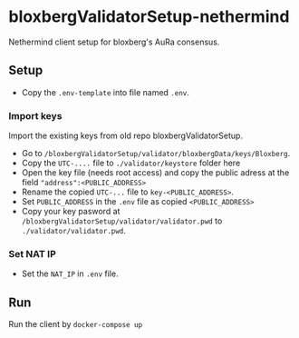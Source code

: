 # bloxbergValidatorSetup-nethermind

Nethermind client setup for bloxberg's AuRa consensus.

## Setup

- Copy the `.env-template` into file named `.env`.

### Import keys

Import the existing keys from old repo bloxbergValidatorSetup.

- Go to `/bloxbergValidatorSetup/validator/bloxbergData/keys/Bloxberg`.
- Copy the `UTC-....` file to `./validator/keystore` folder here
- Open the key file (needs root access) and copy the public adress at the field `"address":<PUBLIC_ADDRESS>`
- Rename the copied `UTC-...` file to `key-<PUBLIC_ADDRESS>`.
- Set `PUBLIC_ADDRESS` in the `.env` file as copied `<PUBLIC_ADDRESS>`
- Copy your key pasword at `/bloxbergValidatorSetup/validator/validator.pwd` to `./validator/validator.pwd`.

### Set NAT IP
- Set the `NAT_IP` in `.env` file.

## Run

Run the client by `docker-compose up`


